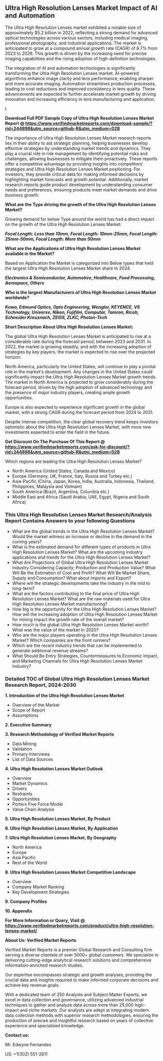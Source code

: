<h2>Ultra High Resolution Lenses Market Impact of AI and Automation</h2><p>The Ultra High Resolution Lenses market exhibited a notable size of approximately $5.2 billion in 2022, reflecting a strong demand for advanced optical technologies across various sectors, including medical imaging, professional photography, and industrial applications. The market is anticipated to grow at a compound annual growth rate (CAGR) of 8.7% from 2023 to 2028. This growth is driven by the increasing need for precise imaging capabilities and the rising adoption of high-definition technologies.</p><p>The integration of AI and automation technologies is significantly transforming the Ultra High Resolution Lenses market. AI-powered algorithms enhance image clarity and lens performance, enabling sharper and more accurate imaging. Automation streamlines production processes, leading to cost reductions and improved consistency in lens quality. These advancements are expected to further accelerate market growth by driving innovation and increasing efficiency in lens manufacturing and application.</p>t</p><p id="" class=""><strong>Download Full PDF Sample Copy of Ultra High Resolution Lenses Market Report @ <a href="https://www.verifiedmarketreports.com/download-sample/?rid=244898&utm_source=github-R&utm_medium=028" target="_blank">https://www.verifiedmarketreports.com/download-sample/?rid=244898&utm_source=github-R&utm_medium=028</a></strong></p><p>The importance of&nbsp;Ultra High Resolution Lenses Market research reports lies in their ability to aid strategic planning, helping businesses develop effective strategies by understanding market trends and dynamics. They play a crucial role in risk management by identifying potential risks and challenges, allowing businesses to mitigate them proactively. These reports offer a competitive advantage by providing insights into competitors' strategies and Ultra High Resolution Lenses Market positioning. For investors, they provide critical data for making informed decisions by highlighting market forecasts and growth potential. Additionally, market research reports guide product development by understanding consumer needs and preferences, ensuring products meet market demands and drive business growth.</p><p><strong>What are the&nbsp;Type driving the growth of the Ultra High Resolution Lenses Market?</strong></p><p id="" class="">Growing demand for below Type around the world has had a direct impact on the growth of the Ultra High Resolution Lenses Market:</p><em><strong>Focal Length: Less than 10mm, Focal Length: 10mm-25mm, Focal Length: 25mm-50mm, Focal Length: More than 50mm</strong></em></p><strong>What are the&nbsp;Applications&nbsp;of Ultra High Resolution Lenses Market available in the Market?</strong></p><p id="" class="">Based on Application the Market is categorized into Below types that held the largest Ultra High Resolution Lenses Market share In 2024.</p><em><strong>Electronics & Semiconductor, Automotive, Healthcare, Food Processing, Aerospace, Others</strong></em></p><strong>Who is the largest Manufacturers of Ultra High Resolution Lenses Market worldwide?</strong></p><p><em><strong>Kowa, Edmund Optics, Opto Engineering, Wenglor, KEYENCE, VS Technology, Universe, Nikon, Fujifilm, Computar, Tamron, Ricoh, Schneider Kreuznach, ZEISS, ZLKC, Photon-Tech</strong></em></p><p id="" class=""><strong>Short Description About Ultra High Resolution Lenses Market:</strong></p><p>The global Ultra High Resolution Lenses Market is anticipated to rise at a considerable rate during the forecast period, between 2023 and 2031. In 2022, the market is growing steadily, and with the increasing adoption of strategies by key players, the market is expected to rise over the projected horizon.</p><p>North America, particularly the United States, will continue to play a pivotal role in the market's development. Any changes in the United States could significantly impact the Ultra High Resolution Lenses Market growth trends. The market in North America is projected to grow considerably during the forecast period, driven by the high adoption of advanced technology and the presence of major industry players, creating ample growth opportunities.</p><p>Europe is also expected to experience significant growth in the global market, with a strong CAGR during the forecast period from 2024 to 2031.</p><p>Despite intense competition, the clear global recovery trend keeps investors optimistic about the Ultra High Resolution Lenses Market, with more new investments expected to enter the field in the future.</p><p id="" class=""><strong>Get Discount On The Purchase Of This Report @ <a href="https://www.verifiedmarketreports.com/ask-for-discount/?rid=244898&utm_source=github-R&utm_medium=028" target="_blank">https://www.verifiedmarketreports.com/ask-for-discount/?rid=244898&utm_source=github-R&utm_medium=028</a></strong></p>Which regions are leading the Ultra High Resolution Lenses Market?</p><ul><li>North America (United States, Canada and Mexico)</li><li>Europe (Germany, UK, France, Italy, Russia and Turkey etc.)</li><li>Asia-Pacific (China, Japan, Korea, India, Australia, Indonesia, Thailand, Philippines, Malaysia and Vietnam)</li><li>South America (Brazil, Argentina, Columbia etc.)</li><li>Middle East and Africa (Saudi Arabia, UAE, Egypt, Nigeria and South Africa)</li></ul><h3 id="" class="">This Ultra High Resolution Lenses Market Research/Analysis Report Contains Answers to your following Questions</h3><ul><li>What are the global trends in the Ultra High Resolution Lenses Market? Would the market witness an increase or decline in the demand in the coming years?</li><li>What is the estimated demand for different types of products in Ultra High Resolution Lenses Market? What are the upcoming industry applications and trends for the Ultra High Resolution Lenses Market?</li><li>What Are Projections of Global Ultra High Resolution Lenses Market Industry Considering Capacity, Production and Production Value? What Will Be the Estimation of Cost and Profit? What Will Be Market Share, Supply and Consumption? What about imports and Export?</li><li>Where will the strategic developments take the industry in the mid to long-term?</li><li>What are the factors contributing to the final price of Ultra High Resolution Lenses Market? What are the raw materials used for Ultra High Resolution Lenses Market manufacturing?</li><li>How big is the opportunity for the Ultra High Resolution Lenses Market? How will the increasing adoption of Ultra High Resolution Lenses Market for mining impact the growth rate of the overall market?</li><li>How much is the global Ultra High Resolution Lenses Market worth? What was the value of the market In 2020?</li><li>Who are the major players operating in the Ultra High Resolution Lenses Market? Which companies are the front runners?</li><li>Which are the recent industry trends that can be implemented to generate additional revenue streams?</li><li>What Should Be Entry Strategies, Countermeasures to Economic Impact, and Marketing Channels for Ultra High Resolution Lenses Market Industry?</li></ul><h3 id="" class="">Detailed TOC of Global Ultra High Resolution Lenses Market Research Report, 2024-2030</h3><p id="" class=""><strong>1. Introduction of the Ultra High Resolution Lenses Market</strong></p><ul><li>Overview of the Market</li><li>Scope of Report</li><li>Assumptions</li></ul><p id="" class=""><strong>2. Executive Summary</strong></p><p id="" class=""><strong>3. Research Methodology of Verified Market Reports</strong></p><ul><li>Data Mining</li><li>Validation</li><li>Primary Interviews</li><li>List of Data Sources</li></ul><p id="" class=""><strong>4. Ultra High Resolution Lenses Market Outlook</strong></p><ul><li>Overview</li><li>Market Dynamics</li><li>Drivers</li><li>Restraints</li><li>Opportunities</li><li>Porters Five Force Model</li><li>Value Chain Analysis</li></ul><p id="" class=""><strong>5. Ultra High Resolution Lenses Market, By Product</strong></p><p id="" class=""><strong>6. Ultra High Resolution Lenses Market, By Application</strong></p><p id="" class=""><strong>7. Ultra High Resolution Lenses Market, By Geography</strong></p><ul><li>North America</li><li>Europe</li><li>Asia Pacific</li><li>Rest of the World</li></ul><p id="" class=""><strong>8. Ultra High Resolution Lenses Market Competitive Landscape</strong></p><ul><li>Overview</li><li>Company Market Ranking</li><li>Key Development Strategies</li></ul><p id="" class=""><strong>9. Company Profiles</strong></p><p id="" class=""><strong>10. Appendix</strong></p><p id="" class=""><strong>For More Information or Query, Visit @ <a href="https://www.verifiedmarketreports.com/product/ultra-high-resolution-lenses-market/" target="_blank">https://www.verifiedmarketreports.com/product/ultra-high-resolution-lenses-market/</a></strong></p><p id="" class=""><strong>About Us: Verified Market Reports</strong></p><p id="" class="">Verified Market Reports is a premier Global Research and Consulting firm serving a diverse clientele of over 5000+ global customers. We specialize in delivering cutting-edge analytical research solutions and comprehensive information-enriched research studies.</p><p id="" class="">Our expertise encompasses strategic and growth analyses, providing the crucial data and insights required to make informed corporate decisions and achieve key revenue goals.</p><p id="" class="">With a dedicated team of 250 Analysts and Subject Matter Experts, we excel in data collection and governance, utilizing advanced industrial techniques to gather and analyze data across more than 25,000 high-impact and niche markets. Our analysts are adept at integrating modern data collection methods with superior research methodologies, ensuring the production of precise and insightful research based on years of collective experience and specialized knowledge.</p><p id="" class=""><strong>Contact us:</strong></p><p id="" class="">Mr. Edwyne Fernandes</p><p id="" class="">US: +1(302) 551-2611</p>